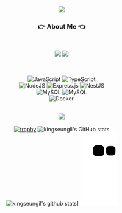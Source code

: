 <div align="center">
<img src="https://capsule-render.vercel.app/api?type=wave&color=auto&height=300&section=header&text=King%20seungil&fontSize=90" />
<br/> 
 
### 👉 About Me 👈

<br/>

<p>
  <a href="https://kingseungil.tistory.com/" target="_blank"><img src="https://img.shields.io/badge/BLOG-282828?style=flat-square&logo=Tistory&logoColor=white"/></a>
  <a href="mailto:flykim5115@gmail.com" target="_blank"><img src="https://img.shields.io/badge/flykim5115@gmail.com-EA4335?style=flat-square&logo=Gmail&logoColor=white"/></a>
</p>


 <br><br>
  ![JavaScript](https://img.shields.io/badge/javascript-%23323330.svg?style=for-the-badge&logo=javascript&logoColor=%23F7DF1E)
  ![TypeScript](https://img.shields.io/badge/typescript-%23007ACC.svg?style=for-the-badge&logo=typescript&logoColor=white)
<br>
  ![NodeJS](https://img.shields.io/badge/node.js-6DA55F?style=for-the-badge&logo=node.js&logoColor=white)
 ![Express.js](https://img.shields.io/badge/express.js-%23404d59.svg?style=for-the-badge&logo=express&logoColor=%2361DAFB)
 ![NestJS](https://img.shields.io/badge/nestjs-%23E0234E.svg?style=for-the-badge&logo=nestjs&logoColor=white)
 <br>
 ![MySQL](https://img.shields.io/badge/mysql-%2300f.svg?style=for-the-badge&logo=mysql&logoColor=white)
 ![MySQL](https://img.shields.io/badge/postgresql-%2300f.svg?style=for-the-badge&logo=postgresql&logoColor=white)
 <br>
 ![Docker](https://img.shields.io/badge/docker-%2300f.svg?style=for-the-badge&logo=docker&logoColor=white)

<br>
 <a href="https://hits.seeyoufarm.com"><img src="https://hits.seeyoufarm.com/api/count/incr/badge.svg?url=https%3A%2F%2Fgithub.com%2Fkingseungil&count_bg=%2379C83D&title_bg=%23555555&icon=&icon_color=%23C62D2D&title=hits&edge_flat=false"/></a>
 <br>

[![trophy](https://github-profile-trophy.vercel.app/?username=kingseungil&theme=dracula&row=1&column=5)](https://github.com/ryo-ma/github-profile-trophy)
![kingseungil's GitHub stats](https://github-readme-stats.vercel.app/api?username=kingseungil&show_icons=true&theme=dracula&range=all_time&rank_icon=github) <br>
![kingseungil's github stats](https://github-readme-stats.vercel.app/api/top-langs/?username=kingseungil&show_icons=true&hide_border=true&title_color=004386&icon_color=004386&theme=radical)]
![snake gif](https://github.com/kingseungil/kingseungil/blob/output/github-contribution-grid-snake.svg)


</div>
